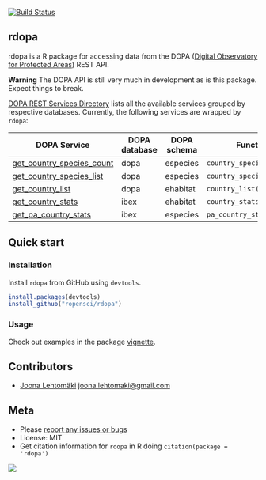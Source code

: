 [![Build Status](https://api.travis-ci.org/ropensci/rdopa.svg?branch=master)](https://travis-ci.org/ropensci/rdopa)

## rdopa

rdopa is a R package for accessing data from the DOPA ([Digital Observatory for Protected Areas](http://dopa.jrc.ec.europa.eu/)) REST API.

**Warning** The DOPA API is still very much in development as is this package. Expect things to break.

[DOPA REST Services Directory](http://dopa-services.jrc.ec.europa.eu/services/) lists all the available services grouped by respective databases. Currently, the following services are wrapped by `rdopa`:

| DOPA Service        | DOPA database | DOPA schema                           | Function                           |
|------------------------------------|-----|-------------------------------|------------------------------------|
| [get_country_species_count](http://dopa-services.jrc.ec.europa.eu/services/dopa/especies/get_country_species_count) | dopa | especies | `country_species_count()` |
| [get_country_species_list](http://dopa-services.jrc.ec.europa.eu/services/dopa/especies/get_country_species_list)| dopa | especies | `country_species_list()` |
| [get_country_list](http://dopa-services.jrc.ec.europa.eu/services/dopa/ehabitat/get_country_list)| dopa | ehabitat | `country_list()` |
| [get_country_stats](http://dopa-services.jrc.ec.europa.eu/services/ibex/ehabitat/get_country_stats_all)| ibex | ehabitat | `country_stats()` |
| [get_pa_country_stats](ttp://dopa-services.jrc.ec.europa.eu/services/ibex/ehabitat/get_pa_country_stats) | ibex | especies | `pa_country_stats()` | 

## Quick start

### Installation

Install `rdopa` from GitHub using `devtools`.

```r
install.packages(devtools)
install_github("ropensci/rdopa")
```

### Usage

Check out examples in the package [vignette](https://github.com/jlehtoma/rdopa/blob/master/vignettes/rdopa_vignette.md).

## Contributors

+ [Joona Lehtomäki](https://github.com/jlehtoma) <joona.lehtomaki@gmail.com>

## Meta

* Please [report any issues or bugs](https://github.com/ropensci/rdopa/issues)
* License: MIT
* Get citation information for `rdopa` in R doing `citation(package = 'rdopa')`

[![](http://ropensci.org/public_images/github_footer.png)](http://ropensci.org)
